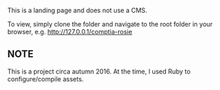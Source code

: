 This is a landing page and does not use a CMS.

To view, simply clone the folder and navigate to the root folder in your browser, e.g. http://127.0.0.1/comptia-rosie

## NOTE ##

This is a project circa autumn 2016. At the time, I used Ruby to configure/compile assets.